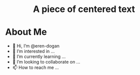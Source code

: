 <h1 style="text-align: center;">A piece of centered text</h1>

# About Me
- 👋 Hi, I’m @eren-dogan
- 👀 I’m interested in ...
- 🌱 I’m currently learning ...
- 💞️ I’m looking to collaborate on ...
- 📫 How to reach me ...

<!---
eren-dogan/eren-dogan is a ✨ special ✨ repository because its `README.md` (this file) appears on your GitHub profile.
You can click the Preview link to take a look at your changes.
--->
